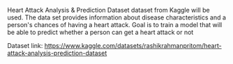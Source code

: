 Heart Attack Analysis & Prediction Dataset dataset from Kaggle will be used. The data set provides information about disease characteristics and a person's chances of having a heart attack. Goal is to train a model that will be able to predict whether a person can get a heart attack or not

Dataset link:
https://www.kaggle.com/datasets/rashikrahmanpritom/heart-attack-analysis-prediction-dataset
